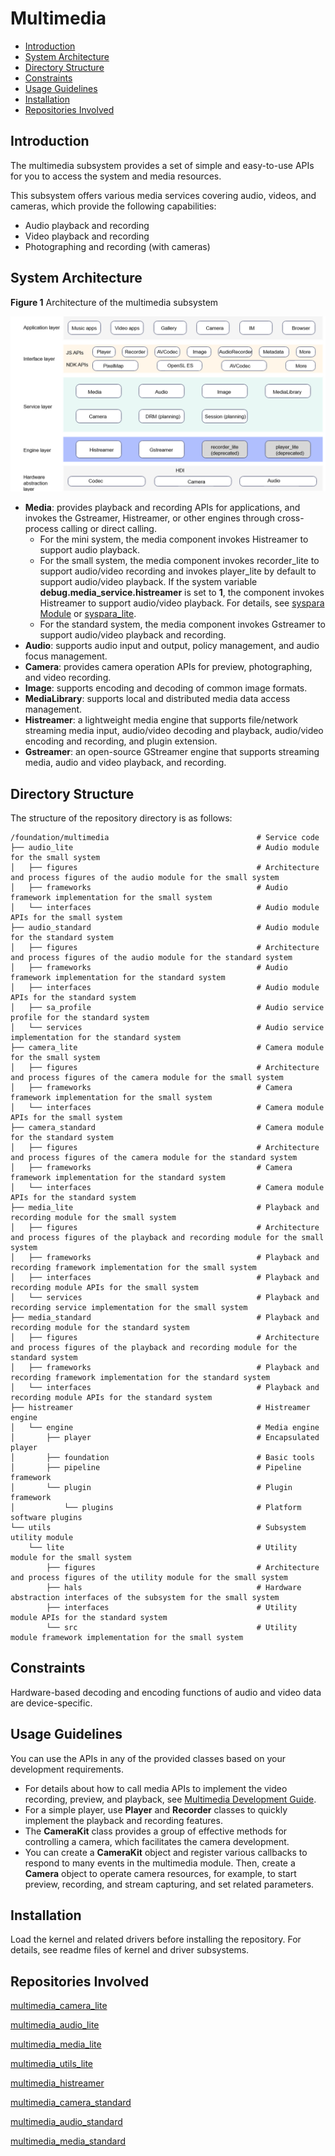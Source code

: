 # Multimedia<a name="EN-US_TOPIC_0000001078026808"></a>

-   [Introduction](#section11660541593)
-   [System Architecture](#section11660541594)
-   [Directory Structure](#section161941989596)
-   [Constraints](#section119744591305)
-   [Usage Guidelines](#section1312121216216)
-   [Installation](#section11914418405)
-   [Repositories Involved](#section1371113476307)

## Introduction<a name="section11660541593"></a>

The multimedia subsystem provides a set of simple and easy-to-use APIs for you to access the system and media resources.

This subsystem offers various media services covering audio, videos, and cameras, which provide the following capabilities:

-   Audio playback and recording
-   Video playback and recording
-   Photographing and recording \(with cameras\)

## System Architecture<a name="section11660541594"></a>

**Figure 1** Architecture of the multimedia subsystem<a name="fig99659301300"></a>

![](figures/multimedia-architecture.png)

- **Media**: provides playback and recording APIs for applications, and invokes the Gstreamer, Histreamer, or other engines through cross-process calling or direct calling.
  - For the mini system, the media component invokes Histreamer to support audio playback.
  - For the small system, the media component invokes recorder_lite to support audio/video recording and invokes player_lite by default to support audio/video playback. If the system variable **debug.media_service.histreamer** is set to **1**, the component invokes Histreamer to support audio/video playback. For details, see [syspara Module](https://device.harmonyos.com/en/docs/documentation/guide/subsys-boot-syspara-0000001063362360) or [syspara_lite](https://gitee.com/openharmony/startup_syspara_lite).
  - For the standard system, the media component invokes Gstreamer to support audio/video playback and recording.
- **Audio**: supports audio input and output, policy management, and audio focus management.
- **Camera**: provides camera operation APIs for preview, photographing, and video recording.
- **Image**: supports encoding and decoding of common image formats.
- **MediaLibrary**: supports local and distributed media data access management.
- **Histreamer**: a lightweight media engine that supports file/network streaming media input, audio/video decoding and playback, audio/video encoding and recording, and plugin extension.
- **Gstreamer**: an open-source GStreamer engine that supports streaming media, audio and video playback, and recording.

## Directory Structure<a name="section161941989596"></a>

The structure of the repository directory is as follows:

```
/foundation/multimedia                                 # Service code
├── audio_lite                                         # Audio module for the small system
│   ├── figures                                        # Architecture and process figures of the audio module for the small system
│   ├── frameworks                                     # Audio framework implementation for the small system
│   └── interfaces                                     # Audio module APIs for the small system
├── audio_standard                                     # Audio module for the standard system
│   ├── figures                                        # Architecture and process figures of the audio module for the standard system
│   ├── frameworks                                     # Audio framework implementation for the standard system
│   ├── interfaces                                     # Audio module APIs for the standard system
│   ├── sa_profile                                     # Audio service profile for the standard system
│   └── services                                       # Audio service implementation for the standard system
├── camera_lite                                        # Camera module for the small system
│   ├── figures                                        # Architecture and process figures of the camera module for the small system
│   ├── frameworks                                     # Camera framework implementation for the small system
│   └── interfaces                                     # Camera module APIs for the small system
├── camera_standard                                    # Camera module for the standard system
│   ├── figures                                        # Architecture and process figures of the camera module for the standard system
│   ├── frameworks                                     # Camera framework implementation for the standard system
│   └── interfaces                                     # Camera module APIs for the standard system
├── media_lite                                         # Playback and recording module for the small system
│   ├── figures                                        # Architecture and process figures of the playback and recording module for the small system
│   ├── frameworks                                     # Playback and recording framework implementation for the small system
│   ├── interfaces                                     # Playback and recording module APIs for the small system
│   └── services                                       # Playback and recording service implementation for the small system
├── media_standard                                     # Playback and recording module for the standard system
│   ├── figures                                        # Architecture and process figures of the playback and recording module for the standard system
│   ├── frameworks                                     # Playback and recording framework implementation for the standard system
│   └── interfaces                                     # Playback and recording module APIs for the standard system
├── histreamer                                         # Histreamer engine
│   └── engine                                         # Media engine
│       ├── player                                     # Encapsulated player
│       ├── foundation                                 # Basic tools
│       ├── pipeline                                   # Pipeline framework
│       └── plugin                                     # Plugin framework
│           └── plugins                                # Platform software plugins
└── utils                                              # Subsystem utility module
    └── lite                                           # Utility module for the small system
        ├── figures                                    # Architecture and process figures of the utility module for the small system
        ├── hals                                       # Hardware abstraction interfaces of the subsystem for the small system
        ├── interfaces                                 # Utility module APIs for the standard system
        └── src                                        # Utility module framework implementation for the small system
```

## Constraints<a name="section119744591305"></a>

Hardware-based decoding and encoding functions of audio and video data are device-specific.

## Usage Guidelines<a name="section1312121216216"></a>

You can use the APIs in any of the provided classes based on your development requirements.

-   For details about how to call media APIs to implement the video recording, preview, and playback, see  [Multimedia Development Guide](https://gitee.com/openharmony/docs/blob/master/en/device-dev/subsystems/subsys-multimedia.md).
-   For a simple player, use  **Player**  and  **Recorder**  classes to quickly implement the playback and recording features.
-   The  **CameraKit**  class provides a group of effective methods for controlling a camera, which facilitates the camera development.
-   You can create a  **CameraKit**  object and register various callbacks to respond to many events in the multimedia module. Then, create a  **Camera**  object to operate camera resources, for example, to start preview, recording, and stream capturing, and set related parameters.

## Installation<a name="section11914418405"></a>

Load the kernel and related drivers before installing the repository. For details, see readme files of kernel and driver subsystems.

## Repositories Involved<a name="section1371113476307"></a>

[multimedia\_camera\_lite](https://gitee.com/openharmony/multimedia_camera_lite)

[multimedia\_audio\_lite](https://gitee.com/openharmony/multimedia_audio_lite)

[multimedia\_media\_lite](https://gitee.com/openharmony/multimedia_media_lite)

[multimedia\_utils\_lite](https://gitee.com/openharmony/multimedia_utils_lite)

[multimedia\_histreamer](https://gitee.com/openharmony/multimedia_histreamer)

[multimedia\_camera\_standard](https://gitee.com/openharmony/multimedia_camera_standard)

[multimedia\_audio\_standard](https://gitee.com/openharmony/multimedia_audio_standard)

[multimedia\_media\_standard](https://gitee.com/openharmony/multimedia_media_standard)
